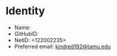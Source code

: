 # Identity

* Name: <George Sullivan>
* GitHubID: <I-Love-Github>
* NetID: <122002235>
* Preferred email: <kindred192@tamu.edu>